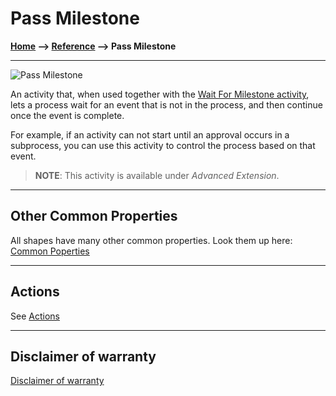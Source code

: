 # Pass Milestone

**[Home](/) --> [Reference](/ref) --> Pass Milestone**

---

![Pass Milestone](media/PassMilestone.png)

An activity that, when used together with the [Wait For Milestone activity](WaitForMilestone.md), lets a process wait for an event that is not in the process, and then continue once the event is complete.

For example, if an activity can not start until an approval occurs in a subprocess, you can use this activity to control the process based on that event.

> **NOTE**: This activity is available under  *Advanced Extension*.

---

## Other Common Properties

All shapes have many other common properties. Look them up here: [Common Poperties](common/README.md)

---

## Actions

See [Actions](common/Actions.md)

---

## Disclaimer of warranty

[Disclaimer of warranty](../guides/common/DisclaimerOfWarranty.md)
